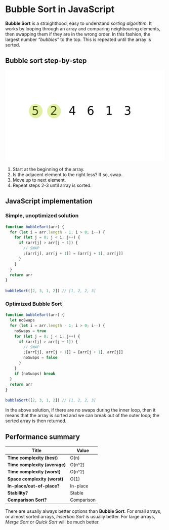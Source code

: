 # Bubble Sort in JavaScript

**Bubble Sort** is a straighthood, easy to understand *sorting algorithm*. It works by looping through an array and comparing neighbouring elements, then swapping them if they are in the wrong order. In this fashion, the largest number *“bubbles”* to the top. This is repeated until the array is sorted.

## Bubble sort step-by-step

![](bubble-step-by-step.gif)

1. Start at the beginning of the array.
1. Is the adjacent element to the right less? If so, swap.
1. Move up to next element.
1. Repeat steps 2-3 until array is sorted.

## JavaScript implementation

### Simple, unoptimized solution

```js
function bubbleSort(arr) {
  for (let i = arr.length - 1; i > 0; i--) {
    for (let j = 0; j < i; j++) {
      if (arr[j] > arr[j + 1]) {
        // SWAP
        ;[arr[j], arr[j + 1]] = [arr[j + 1], arr[j]]
      }
    }
  }
  return arr
}

bubbleSort([2, 3, 1, 2]) // [1, 2, 2, 3]
```

### Optimized Bubble Sort

```js
function bubbleSort(arr) {
  let noSwaps
  for (let i = arr.length - 1; i > 0; i--) {
    noSwaps = true
    for (let j = 0; j < i; j++) {
      if (arr[j] > arr[j + 1]) {
        // SWAP
        ;[arr[j], arr[j + 1]] = [arr[j + 1], arr[j]]
        noSwaps = false
      }
    }
    if (noSwaps) break
  }
  return arr
}

bubbleSort([2, 3, 1, 2]) // [1, 2, 2, 3]
```

In the above solution, if there are no swaps during the inner loop, then it means that the array is sorted and we can break out of the outer loop; the sorted array is then returned.

## Performance summary

| Title                         | Value      |
|-------------------------------|------------|
| **Time complexity (best)**    | O(n)       |
| **Time complexity (average)** | O(n^2)     | 
| **Time complexity (worst)**   | O(n^2)     | 
| **Space complexity (worst)**  | O(1)       |
| **In-place/out-of-place?**    | In-place   |   
| **Stability?**                | Stable     | 
| **Comparison Sort?**          | Comparison |

There are usually always better options than **Bubble Sort**. For small arrays, or almost sorted arrays, *Insertion Sort* is usually better.
For large arrays, *Merge Sort* or *Quick Sort* will be much better.